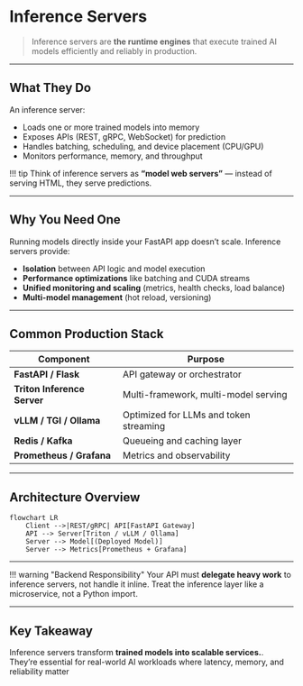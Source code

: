 # Inference Servers

> Inference servers are **the runtime engines** that execute trained AI models efficiently and reliably in production.

---

## What They Do

An inference server:

* Loads one or more trained models into memory
* Exposes APIs (REST, gRPC, WebSocket) for prediction
* Handles batching, scheduling, and device placement (CPU/GPU)
* Monitors performance, memory, and throughput

!!! tip
    Think of inference servers as **“model web servers”** — instead of serving HTML, they serve predictions.

---

## Why You Need One

Running models directly inside your FastAPI app doesn’t scale.
Inference servers provide:

* **Isolation** between API logic and model execution
* **Performance optimizations** like batching and CUDA streams
* **Unified monitoring and scaling** (metrics, health checks, load balance)
* **Multi-model management** (hot reload, versioning)

---

## Common Production Stack

| Component                   | Purpose                                |
| --------------------------- | -------------------------------------- |
| **FastAPI / Flask**         | API gateway or orchestrator            |
| **Triton Inference Server** | Multi-framework, multi-model serving   |
| **vLLM / TGI / Ollama**     | Optimized for LLMs and token streaming |
| **Redis / Kafka**           | Queueing and caching layer             |
| **Prometheus / Grafana**    | Metrics and observability              |

---

## Architecture Overview

```mermaid
flowchart LR
    Client -->|REST/gRPC| API[FastAPI Gateway]
    API --> Server[Triton / vLLM / Ollama]
    Server --> Model[(Deployed Model)]
    Server --> Metrics[Prometheus + Grafana]
```

---

!!! warning "Backend Responsibility"
    Your API must **delegate heavy work** to inference servers, not handle it inline.
    Treat the inference layer like a microservice, not a Python import.

---

## Key Takeaway

Inference servers transform **trained models into scalable services.**.
They’re essential for real-world AI workloads where latency, memory, and reliability matter